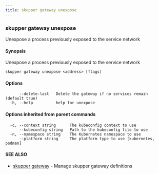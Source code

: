 ```yaml
---
title: skupper gateway unexpose
---
```

### skupper gateway unexpose

Unexpose a process previously exposed to the service network

#### Synopsis

Unexpose a process previously exposed to the service network

```
skupper gateway unexpose <address> [flags]
```

#### Options

```
      --delete-last   Delete the gateway if no services remain (default true)
  -h, --help          help for unexpose
```

#### Options inherited from parent commands

```
  -c, --context string      The kubeconfig context to use
      --kubeconfig string   Path to the kubeconfig file to use
  -n, --namespace string    The Kubernetes namespace to use
      --platform string     The platform type to use [kubernetes, podman]
```

#### SEE ALSO

* [skupper gateway](skupper_gateway.html)	 - Manage skupper gateway definitions

<!-- ###### Auto generated by spf13/cobra on 29-May-2024
 -->
